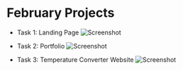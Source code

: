 # February Projects
- Task 1: Landing Page
![Screenshot](https://github.com/eatulrajput/OIBSIP/blob/main/1.png)


- Task 2: Portfolio
![Screenshot](https://github.com/eatulrajput/OIBSIP/blob/main/2.png)


- Task 3: Temperature Converter Website
![Screenshot](https://github.com/eatulrajput/OIBSIP/blob/main/3.png)
